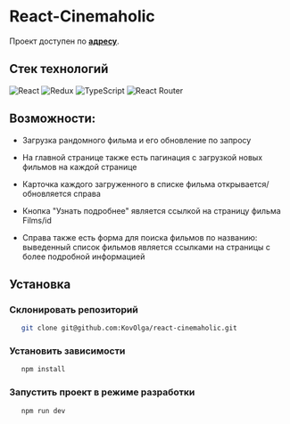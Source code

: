 # React-Cinemaholic

Проект доступен по [**адресу**](https://kovolga.github.io/react-cinemaholic/).

## Стек технологий

![React](https://img.shields.io/badge/react-%2320232a.svg?style=for-the-badge&logo=react&logoColor=%2361DAFB)
![Redux](https://img.shields.io/badge/redux-%23593d88.svg?style=for-the-badge&logo=redux&logoColor=white)
![TypeScript](https://img.shields.io/badge/typescript-%23007ACC.svg?style=for-the-badge&logo=typescript&logoColor=white)
![React Router](https://img.shields.io/badge/React_Router-CA4245?style=for-the-badge&logo=react-router&logoColor=white)

## Возможности:

- Загрузка рандомного фильма и его обновление по запросу

- На главной странице также есть пагинация с загрузкой новых фильмов на каждой странице

- Карточка каждого загруженного в списке фильма открывается/обновляется справа

- Кнопка "Узнать подробнее" является ссылкой на страницу фильма Films/id

- Справа также есть форма для поиска фильмов по названию: выведенный список фильмов является ссылками на страницы с более подробной информацией

## Установка

### Склонировать репозиторий

```sh
   git clone git@github.com:KovOlga/react-cinemaholic.git
```

### Установить зависимости

```sh
   npm install
```

### Запустить проект в режиме разработки

```sh
   npm run dev
```
